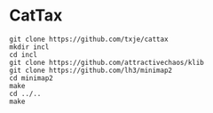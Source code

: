 CatTax
======

    git clone https://github.com/txje/cattax
    mkdir incl
    cd incl
    git clone https://github.com/attractivechaos/klib
    git clone https://github.com/lh3/minimap2
    cd minimap2
    make
    cd ../..
    make
